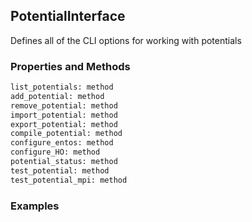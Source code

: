 ## <a id="RynLib.Interface.PotentialInterface">PotentialInterface</a>
Defines all of the CLI options for working with potentials

### Properties and Methods
```python
list_potentials: method
add_potential: method
remove_potential: method
import_potential: method
export_potential: method
compile_potential: method
configure_entos: method
configure_HO: method
potential_status: method
test_potential: method
test_potential_mpi: method
```


### Examples

